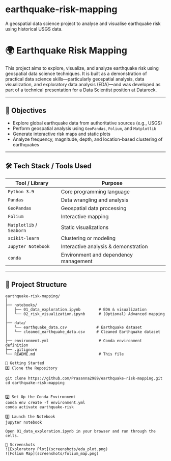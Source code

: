 # earthquake-risk-mapping
A geospatial data science project to analyse and visualise earthquake risk using historical USGS data.

# 🌍 Earthquake Risk Mapping

This project aims to explore, visualize, and analyze earthquake risk using geospatial data science techniques. It is built as a demonstration of practical data science skills—particularly geospatial analysis, data visualization, and exploratory data analysis (EDA)—and was developed as part of a technical presentation for a Data Scientist position at Datarock.

---

## 📌 Objectives

- Explore global earthquake data from authoritative sources (e.g., USGS)
- Perform geospatial analysis using `GeoPandas`, `Folium`, and `Matplotlib`
- Generate interactive risk maps and static plots
- Analyze frequency, magnitude, depth, and location-based clustering of earthquakes

---

## 🛠️ Tech Stack / Tools Used

| Tool / Library | Purpose |
|----------------|---------|
| `Python 3.9` | Core programming language |
| `Pandas` | Data wrangling and analysis |
| `GeoPandas` | Geospatial data processing |
| `Folium` | Interactive mapping |
| `Matplotlib` / `Seaborn` | Static visualizations |
| `scikit-learn` | Clustering or modeling |
| `Jupyter Notebook` | Interactive analysis & demonstration |
| `conda` | Environment and dependency management |

---

## 📁 Project Structure

```plaintext
earthquake-risk-mapping/
│
├── notebooks/
│   ├── 01_data_exploration.ipynb        # EDA & visualization
│   └── 02_risk_visualization.ipynb      # (Optional) Advanced mapping
│
├── data/
│   └── earthquake_data.csv             # Earthquake dataset
│   └── cleaned_earthquake_data.csv     # Cleaned Earthquake dataset
│
├── environment.yml                      # Conda environment definition
├── .gitignore
└── README.md                            # This file

🚀 Getting Started
1️⃣ Clone the Repository

git clone https://github.com/Prasanna2989/earthquake-risk-mapping.git
cd earthquake-risk-mapping


2️⃣ Set Up the Conda Environment
conda env create -f environment.yml
conda activate earthquake-risk

3️⃣ Launch the Notebook
jupyter notebook

Open 01_data_exploration.ipynb in your browser and run through the cells.

📸 Screenshots
![Exploratory Plot](screenshots/eda_plot.png)
![Folium Map](screenshots/folium_map.png)


